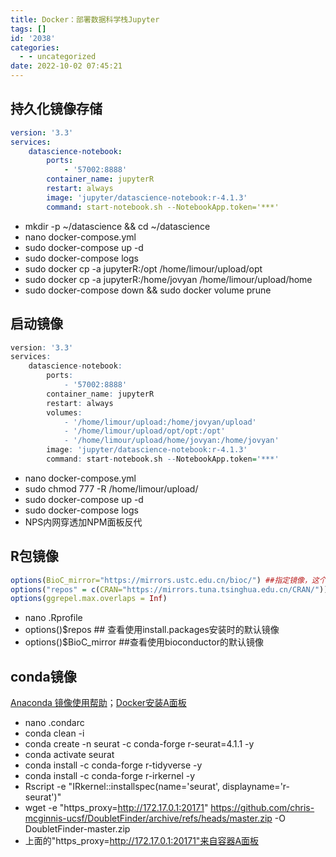 ```yaml
---
title: Docker：部署数据科学栈Jupyter
tags: []
id: '2038'
categories:
  - - uncategorized
date: 2022-10-02 07:45:21
---
```


## 持久化镜像存储

```yml
version: '3.3'
services:
    datascience-notebook:
        ports:
            - '57002:8888'
        container_name: jupyterR
        restart: always
        image: 'jupyter/datascience-notebook:r-4.1.3'
        command: start-notebook.sh --NotebookApp.token='***'
```

*   mkdir -p ~/datascience && cd ~/datascience
*   nano docker-compose.yml
*   sudo docker-compose up -d
*   sudo docker-compose logs
*   sudo docker cp -a jupyterR:/opt /home/limour/upload/opt
*   sudo docker cp -a jupyterR:/home/jovyan /home/limour/upload/home
*   sudo docker-compose down && sudo docker volume prune

## 启动镜像

```R
version: '3.3'
services:
    datascience-notebook:
        ports:
            - '57002:8888'
        container_name: jupyterR
        restart: always
        volumes:
            - '/home/limour/upload:/home/jovyan/upload'
            - '/home/limour/upload/opt/opt:/opt'
            - '/home/limour/upload/home/jovyan:/home/jovyan'
        image: 'jupyter/datascience-notebook:r-4.1.3'
        command: start-notebook.sh --NotebookApp.token='***'
```

*   nano docker-compose.yml
*   sudo chmod 777 -R /home/limour/upload/
*   sudo docker-compose up -d
*   sudo docker-compose logs
*   NPS内网穿透加NPM面板反代

## R包镜像

```R
options(BioC_mirror="https://mirrors.ustc.edu.cn/bioc/") ##指定镜像，这个是中国科技大学镜像
options("repos" = c(CRAN="https://mirrors.tuna.tsinghua.edu.cn/CRAN/")) ##指定install.packages安装镜像，这个是清华镜像
options(ggrepel.max.overlaps = Inf)
```

*   nano .Rprofile
*   options()$repos ## 查看使用install.packages安装时的默认镜像
*   options()$BioC\_mirror ##查看使用bioconductor的默认镜像

## conda镜像

[Anaconda 镜像使用帮助](https://mirror.tuna.tsinghua.edu.cn/help/anaconda/)；[Docker安装A面板](https://occdn.limour.top/2285.html)

*   nano .condarc
*   conda clean -i
*   conda create -n seurat -c conda-forge r-seurat=4.1.1 -y
*   conda activate seurat
*   conda install -c conda-forge r-tidyverse -y
*   conda install -c conda-forge r-irkernel -y
*   Rscript -e "IRkernel::installspec(name='seurat', displayname='r-seurat')"
*   wget -e "https\_proxy=http://172.17.0.1:20171" https://github.com/chris-mcginnis-ucsf/DoubletFinder/archive/refs/heads/master.zip -O DoubletFinder-master.zip
*   上面的"https\_proxy=http://172.17.0.1:20171"来自容器A面板